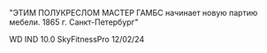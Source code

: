 "ЭТИМ ПОЛУКРЕСЛОМ МАСТЕР ГАМБС начинает новую партию мебели. 1865 г. Санкт-Петербург"

WD IND 10.0
SkyFitnessPro
12/02/24
